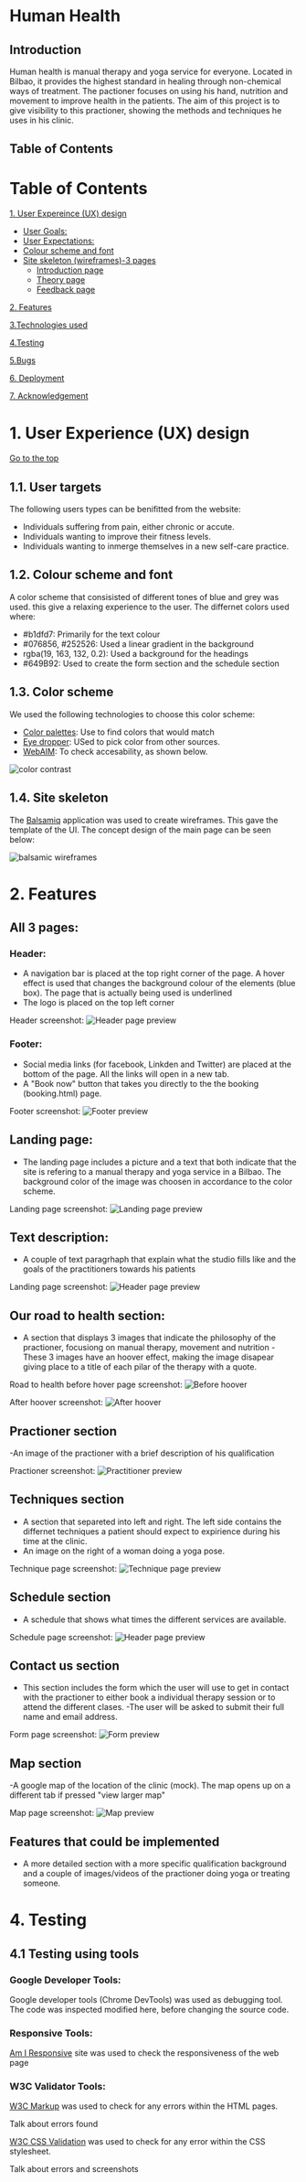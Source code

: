 # Human Health

## Introduction
Human health is manual therapy and yoga service for everyone. Located in Bilbao, it provides the highest standard in healing through non-chemical ways of treatment. The pactioner focuses on using his hand, nutrition and movement to improve health in the patients. The aim of this project is to give visibility to this practioner, showing the methods and techniques he uses in his clinic.
## Table of Contents 

# Table of Contents
 [1. User Expereince (UX) design](#ux)
  - [User Goals:](#user-goals)
  - [User Expectations:](#user-expectations)
  -	[Colour scheme and font](#color-scheme)
  - [Site skeleton (wireframes)-3 pages](#wireframes)
    - [Introduction page](#introduction-page)
    - [Theory page](#theory-page)
    - [Feedback page](#feedback-page)

      
  [2. Features](#features)

  [3.Technologies used](#technologies-used)

  [4.Testing](#testing)

  [5.Bugs](#bugs)

  [6. Deployment](#deployment)

  [7. Acknowledgement](#acknowledgement)

  <a name="ux"></a>
# 1. User Experience (UX) design
  [Go to the top](#table-of-contents)

## 1.1. User targets
The following users types can be benifitted from the website:

* Individuals suffering from pain, either chronic or accute.
* Individuals wanting to improve their fitness levels.
* Individuals wanting to inmerge themselves in a new self-care practice.

## 1.2. Colour scheme and font
A color scheme that consisisted of different tones of blue and grey was used. this give a relaxing experience to the user. The differnet colors used where:

* #b1dfd7: Primarily for the text colour
* #076856, #252526: Used a linear gradient in the background
* rgba(19, 163, 132, 0.2): Used a  background for the headings
* #649B92: Used to create the form section and the schedule section

## 1.3. Color scheme
We used the following technologies to choose this color scheme:
* [Color palettes](https://mycolor.space/?hex=%23F6CA80&sub=1): Use to find colors that would match
* [Eye dropper](https://eyedropper.org/): USed to pick color from other sources.
* [WebAIM](https://webaim.org/resources/contrastchecker/): To check accesability, as shown below.

![color contrast](assets/images/contrast_check.png)

## 1.4. Site skeleton
The [Balsamiq](https://balsamiq.com/) application was used to create wireframes. This gave the template of the UI. The concept design of the main page can be seen below:

![balsamic wireframes](assets/images/balsamic.png)

# 2. Features

 ## All 3 pages:

 ### Header:
- A navigation bar is placed at the top right corner of the page. A hover effect is used that changes the  background colour of the elements (blue box). The page that is actually being used is underlined
- The logo is placed on the top left corner 

Header screenshot:
  ![Header page preview](./assets/images/nav_bar.png)

### Footer:
- Social media links (for facebook, Linkden and Twitter) are placed at the bottom of the page. All the links will open in a new tab. 
- A "Book now" button that takes you directly to the the booking (booking.html) page.

Footer screenshot:
  ![Footer preview](./assets/images/footer.png)

## Landing page:
- The landing page includes a picture and a text that both indicate that the site is refering to a manual therapy and yoga service in a Bilbao. The background color of the image was choosen in accordance to the color scheme.

Landing page screenshot:
  ![Landing page preview](./assets/images/front_image.png)

## Text description:
- A couple of text paragrhaph that explain what the studio fills like and the goals of the practitioners towards his patients

Landing page screenshot:
  ![Header page preview](./assets/images/double_text_section.png)

## Our road to health section:
- A section that displays 3 images that indicate the philosophy of the practioner, focusiong on manual therapy, movement and nutrition
-These 3 images have an hoover effect, making the image disapear giving place to a title of each pilar of the therapy with a quote.

Road to health before hover page screenshot:
  ![Before hoover](./assets/images/three_square_section.png)

After hoover screenshot:
  ![After hoover](./assets/images/three_square_section_hoover.png)

## Practioner section
-An image of the practioner with a brief description of his qualification

Practioner screenshot:
  ![Practitioner preview](./assets/images/section_practitioner.png)

## Techniques section
- A section that separeted into left and right. The left side contains the differnet techniques a patient should expect to expirience during his time at the clinic.
- An image on the right of a woman doing a yoga pose.

Technique page screenshot:
  ![Technique page preview](./assets/images/techniques.png)

## Schedule section
- A schedule that shows what times the different services are available. 

Schedule page screenshot:
  ![Header page preview](./assets/images/schedule.png)

## Contact us section
- This section includes the form which the user will use to get in contact with the practioner to either book a individual therapy session or to attend the different clases.
-The user will be asked to submit their full name and email address.

Form page screenshot:
  ![Form preview](./assets/images/form.png)

## Map section
-A google map of the location of the clinic (mock). The map opens up on a different tab if pressed "view larger map"

Map page screenshot:
  ![Map preview](./assets/images/map.png)

## Features that could be implemented
- A more detailed section with a more specific qualification background and a couple of images/videos of the practioner doing yoga or treating someone.

# 4. Testing
  
## 4.1 Testing using tools

### Google Developer Tools:
Google developer tools (Chrome DevTools) was used as debugging tool. The code was inspected modified here, before changing the source code.

### Responsive Tools:
[Am I Responsive](http://ami.responsivedesign.is/) site was used to check the responsiveness of the web page

### W3C Validator Tools:
[W3C Markup](https://validator.w3.org/#validate_by_input+with_options) was used to check for any errors within the HTML pages.

Talk about errors found

[W3C CSS Validation](https://jigsaw.w3.org/css-validator/) was used to check for any error within the CSS stylesheet. 

Talk about errors and screenshots







